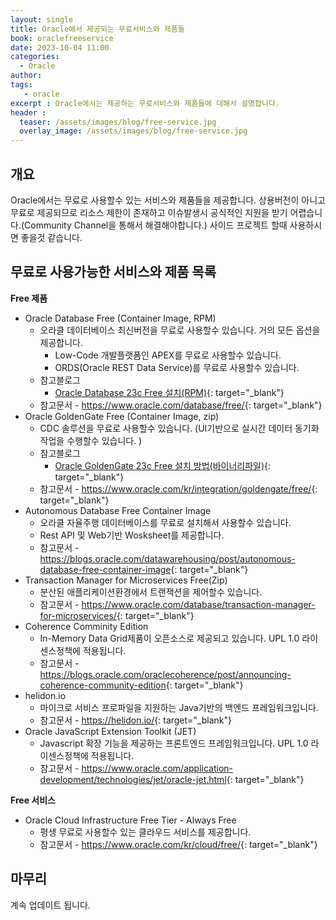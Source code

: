 ```yaml
---
layout: single
title: Oracle에서 제공되는 무료서비스와 제품들
book: oraclefreeservice
date: 2023-10-04 11:00
categories: 
  - Oracle
author: 
tags: 
   - oracle
excerpt : Oracle에서는 제공하는 무료서비스와 제품들에 대해서 설명합니다.
header :
  teaser: /assets/images/blog/free-service.jpg
  overlay_image: /assets/images/blog/free-service.jpg
---
```


## 개요

Oracle에서는 무료로 사용할수 있는 서비스와 제품들을 제공합니다.
상용버전이 아니고 무료로 제공되므로 리소스 제한이 존재하고 이슈발생시 공식적인 지원을 받기 어렵습니다.(Community Channel을 통해서 해결해야합니다.)
사이드 프로젝트 할때 사용하시면 좋을것 같습니다. 

## 무료로 사용가능한 서비스와 제품 목록

**Free 제품**

- Oracle Database Free (Container Image, RPM)
  - 오라클 데이터베이스 최신버전을 무료로 사용할수 있습니다. 거의 모든 옵션을 제공합니다.
    - Low-Code 개발플랫폼인 APEX를 무료로 사용할수 있습니다.
    - ORDS(Oracle REST Data Service)를 무료로 사용할수 있습니다. 
  - 참고블로그
    - [Oracle Database 23c Free 설치(RPM)](/blog/oracle/how-to-install-oracle23cfree/){: target="_blank"}
  - 참고문서 - <https://www.oracle.com/database/free/>{: target="_blank"}
- Oracle GoldenGate Free (Container Image, zip)
  - CDC 솔루션을 무료로 사용할수 있습니다. (UI기반으로 실시간 데이터 동기화 작업을 수행할수 있습니다. )
  - 참고블로그
    - [Oracle GoldenGate 23c Free 설치 방법(바이너리파일)](/blog/oracle/how-to-install-oraclegoldengate23cfree/){: target="_blank"}
  - 참고문서 - <https://www.oracle.com/kr/integration/goldengate/free/>{: target="_blank"}
- Autonomous Database Free Container Image
  - 오라클 자율주행 데이터베이스를 무료로 설치해서 사용할수 있습니다. 
  - Rest API 및 Web기반 Wosksheet를 제공합니다.
  - 참고문서 - <https://blogs.oracle.com/datawarehousing/post/autonomous-database-free-container-image>{: target="_blank"}
- Transaction Manager for Microservices Free(Zip)
  - 분산된 애플리케이션환경에서 트랜잭션을 제어할수 있습니다.
  - 참고문서 - <https://www.oracle.com/database/transaction-manager-for-microservices/>{: target="_blank"}
- Coherence Comminity Edition 
  - In-Memory Data Grid제품이 오픈소스로 제공되고 있습니다. UPL 1.0 라이센스정책에 적용됩니다.
  - 참고문서 - <https://blogs.oracle.com/oraclecoherence/post/announcing-coherence-community-edition>{: target="_blank"}
- helidon.io
  - 마이크로 서비스 프로파일을 지원하는 Java기반의 백엔드 프레임워크입니다.
  - 참고문서 - <https://helidon.io/>{: target="_blank"}
- Oracle JavaScript Extension Toolkit (JET) 
  - Javascript 확장 기능을 제공하는 프론트엔드 프레임워크입니다. UPL 1.0 라이센스정책에 적용됩니다.
  - 참고문서 - <https://www.oracle.com/application-development/technologies/jet/oracle-jet.html>{: target="_blank"}

**Free 서비스**

- Oracle Cloud Infrastructure Free Tier - Always Free 
  - 평생 무료로 사용할수 있는 클라우드 서비스를 제공합니다.
  - 참고문서 - <https://www.oracle.com/kr/cloud/free/>{: target="_blank"}

## 마무리 

계속 업데이트 됩니다.
